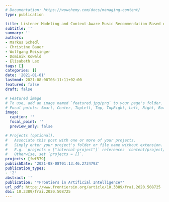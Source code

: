 ```yaml
---
# Documentation: https://wowchemy.com/docs/managing-content/
type: publication

title: Listener Modeling and Context-Aware Music Recommendation Based on Country Archetypes
subtitle: ''
summary: ''
authors:
- Markus Schedl
- Christine Bauer
- Wolfgang Reisinger
- Dominik Kowald
- Elisabeth Lex
tags: []
categories: []
date: '2021-01-01'
lastmod: 2021-08-08T03:11:11+02:00
featured: false
draft: false

# Featured image
# To use, add an image named `featured.jpg/png` to your page's folder.
# Focal points: Smart, Center, TopLeft, Top, TopRight, Left, Right, BottomLeft, Bottom, BottomRight.
image:
  caption: ''
  focal_point: ''
  preview_only: false

# Projects (optional).
#   Associate this post with one or more of your projects.
#   Simply enter your project's folder or file name without extension.
#   E.g. `projects = ["internal-project"]` references `content/project/deep-learning/index.md`.
#   Otherwise, set `projects = []`.
projects: [fwf579]
publishDate: '2021-08-08T01:13:46.273479Z'
publication_types:
- '2'
abstract: ''
publication: '*Frontiers in Artificial Intelligence*'
url_pdf: https://www.frontiersin.org/article/10.3389/frai.2020.508725
doi: 10.3389/frai.2020.508725
---
```

